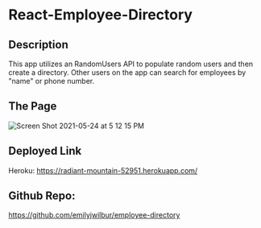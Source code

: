 # React-Employee-Directory


## Description

This app utilizes an RandomUsers API to populate random users and then create a directory. Other users on the app can search for employees by "name" or phone number.

## The Page

![Screen Shot 2021-05-24 at 5 12 15 PM](https://user-images.githubusercontent.com/79462454/119408321-85822980-bcb3-11eb-96e1-8dbfd7daaea6.png)


## Deployed Link

Heroku:
https://radiant-mountain-52951.herokuapp.com/


## Github Repo:

https://github.com/emilyjwilbur/employee-directory



